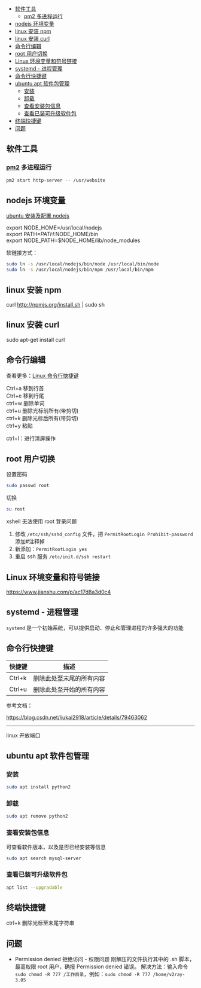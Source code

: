 <!-- @import "[TOC]" {cmd="toc" depthFrom=1 depthTo=6 orderedList=false} -->

<!-- code_chunk_output -->

- [软件工具](#软件工具)
  - [pm2 多进程运行](#pm2-多进程运行)
- [nodejs 环境变量](#nodejs-环境变量)
- [linux 安装 npm](#linux-安装-npm)
- [linux 安装 curl](#linux-安装-curl)
- [命令行编辑](#命令行编辑)
- [root 用户切换](#root-用户切换)
- [Linux 环境变量和符号链接](#linux-环境变量和符号链接)
- [systemd - 进程管理](#systemd---进程管理)
- [命令行快捷键](#命令行快捷键)
- [ubuntu apt 软件包管理](#ubuntu-apt-软件包管理)
  - [安装](#安装)
  - [卸载](#卸载)
  - [查看安装包信息](#查看安装包信息)
  - [查看已装可升级软件包](#查看已装可升级软件包)
- [终端快捷键](#终端快捷键)
- [问题](#问题)

<!-- /code_chunk_output -->

## 软件工具

### [pm2](https://github.com/Unitech/pm2) 多进程运行

```sh
pm2 start http-server -- /usr/website
```

## nodejs 环境变量

[ubuntu 安装及配置 nodejs](https://www.jianshu.com/p/4125b3672baf)

export NODE_HOME=/usr/local/nodejs  
export PATH=$PATH:$NODE_HOME/bin  
export NODE_PATH=$NODE_HOME/lib/node_modules

软链接方式：

```sh
sudo ln -s /usr/local/nodejs/bin/node /usr/local/bin/node
sudo ln -s /usr/local/nodejs/bin/npm /usr/local/bin/npm
```

## linux 安装 npm

curl http://npmjs.org/install.sh | sudo sh

## linux 安装 curl

sudo apt-get install curl

## 命令行编辑

查看更多：[Linux 命令行快捷键](https://www.cnblogs.com/aslongas/p/5899586.html)

Ctrl+a 移到行首  
Ctrl+e 移到行尾  
ctrl+w 删除单词  
ctrl+u 删除光标前所有(带剪切)  
ctrl+k 删除光标后所有(带剪切)  
ctrl+y 粘贴

ctrl+l：进行清屏操作

## root 用户切换

设置密码

```sh
sudo passwd root
```

切换

```bash
su root
```

xshell 无法使用 root 登录问题

1. 修改 `/etc/ssh/sshd_config` 文件，把 `PermitRootLogin Prohibit-password` 添加#注释掉
2. 新添加：`PermitRootLogin yes`
3. 重启 ssh 服务 `/etc/init.d/ssh restart`

## Linux 环境变量和符号链接

https://www.jianshu.com/p/ac17d8a3d0c4

## systemd - 进程管理

`systemd` 是一个初始系统，可以提供启动、停止和管理进程的许多强大的功能

## 命令行快捷键

| 快捷键 | 描述                     |
| ------ | ------------------------ |
| Ctrl+k | 删除此处至末尾的所有内容 |
| Ctrl+u | 删除此处至开始的所有内容 |

参考文档：

https://blog.csdn.net/liukai2918/article/details/79463062

---

linux 开放端口

## ubuntu apt 软件包管理

### 安装

```sh
sudo apt install python2
```

### 卸载

```sh
sudo apt remove python2
```

### 查看安装包信息

可查看软件版本，以及是否已经安装等信息

```sh
sudo apt search mysql-server
```

### 查看已装可升级软件包

```sh
apt list --upgradable
```

## 终端快捷键

ctrl+k 删除光标至末尾字符串

## 问题

- Permission denied 拒绝访问 - 权限问题
  刚解压的文件执行其中的 .sh 脚本，最高权限 root 用户，确报 Permission denied 错误。
  解决方法：输入命令 `sudo chmod -R 777 /工作目录`，例如：`sudo chmod -R 777 /home/v2ray-3.05`
